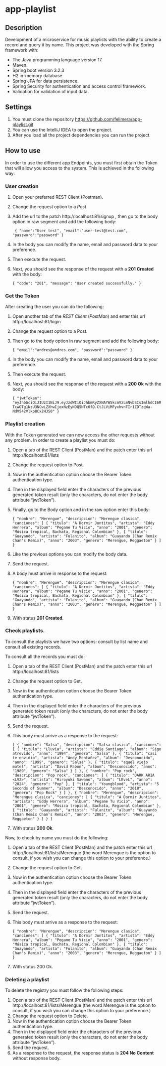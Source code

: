 # app-playlist

## Description

Development of a microservice for music playlists with the ability to create a record and query it by name. This project was developed with the Spring framework with:

* The Java programming language version 17. 
* Maven.
* Spring boot version 3.2.3
* H2 in-memory database 
* Spring JPA for data persistence. 
* Spring Security for authentication and access control framework. 
* Validation for validation of input data.

## Settings
1. You must clone the repository https://github.com/felimera/app-playlist.git
2. You can use the IntelliJ IDEA to open the project.
3. After you load all the project dependencies you can run the project.

## How to use

In order to use the different app Endpoints, you must first obtain the Token that will allow you access to the system. This is achieved in the following way:

### User creation

1. Open your preferred REST Client (Postman).
2. Change the request option to a _Post_.
3. Add the url to the patch http://localhost:81/signup , then go to the body option in raw segment and add the following body:

   ` {
"name":"User test",
"email":"user-test@test.com",
"password":"password"
}`

4. In the body you can modify the name, email and password data to your preference.
5. Then execute the request.
6. Next, you should see the response of the request with a **201 Created** with the body:
   
    `{
   "code": "201",
   "message": "User created successfully."
   }`

### Get the Token

After creating the user you can do the following:
1. Open another tab of the _REST Client_ (_PostMan_) and enter this url http://localhost:81/login
2. Change the request option to a Post.
3. Then go to the body option in raw segment and add the following body:

   `{
"email":"andres@andres.com",
"password":"password"
}`

4. In the body you can modify the name, email and password data to your preference.
5. Then execute the request.
6. Next, you should see the response of the request with a **200 Ok** with the body:

   `{
"jwtToken": "eyJhbGciOiJIUzI1NiJ9.eyJzdWIiOiJhbmRyZXNAYW5kcmVzLmNvbSIsImlhdCI6MTcwOTg1NzU3NCwiZXhwIjoxNzEyNDQ5NTc0fQ.CtJLViMFyxhvnTIr1ZDTzqWa-NdV542Vlkp8Cx2HJS0"
}`

### Playlist creation

With the Token generated we can now access the other requests without any problem. In order to create a playlist you must do:

1. Open a tab of the REST Client (PostMan) and the patch enter this url http://localhost:81/lists
2. Change the request option to Post.
3. Now in the authentication option choose the Bearer Token authentication type.
4. Then in the displayed field enter the characters of the previous generated token result (only the characters, do not enter the body attribute “jwtToken”).
5. Finally, go to the Body option and in the raw option enter this body:

   `{
"nombre": "Merengue",
"descripcion": "Merengue clasica",
"canciones": [
{
"titulo": "A Dormir Juntitos",
"artista": "Eddy Herrera",
"album": "Pegame Tu Vicio",
"anno": "2001",
"genero": "Música tropical, Bachata, Regional Colombian"
},
{
"titulo": "Guayando",
"artista": "Fulanito",
"album": "Guayando (Chan Remix Chan's Remix)",
"anno": "2003",
"genero": "Merengue, Reggaeton"
}
]
}`

6. Like the previous options you can modify the body data.
7. Send the request.
8. A body must arrive in response to the request:

   `{
"nombre": "Merengue",
"descripcion": "Merengue clasica",
"canciones": [
{
"titulo": "A Dormir Juntitos",
"artista": "Eddy Herrera",
"album": "Pegame Tu Vicio",
"anno": "2001",
"genero": "Música tropical, Bachata, Regional Colombian"
},
{
"titulo": "Guayando",
"artista": "Fulanito",
"album": "Guayando (Chan Remix Chan's Remix)",
"anno": "2003",
"genero": "Merengue, Reggaeton"
}
]
}`

9. With status **201 Created**.

### Check playlists.
To consult the playlists we have two options: consult by list name and consult all existing records.

To consult all the records you must do:

1. Open a tab of the REST Client (PostMan) and the patch enter this url http://localhost:81/lists
2. Change the request option to Get.
3. Now in the authentication option choose the Bearer Token authentication type.
4. Then in the displayed field enter the characters of the previous generated token result (only the characters, do not enter the body attribute “jwtToken”).
5. Send the request.
6. This body must arrive as a response to the request:

   `[
{
"nombre": "Salsa",
"descripcion": "Salsa clasica",
"canciones": [
{
"titulo": "Lluvia",
"artista": "Eddie Santiago",
"album": "Sigo atrevido",
"anno": "1994",
"genero": "Salsa"
},
{
"titulo": "casi te envidio",
"artista": "Andy Montañez",
"album": "Desconocido",
"anno": "1999",
"genero": "Salsa"
},
{
"titulo": "aquel viejo motel",
"artista": "David Pabón",
"album": "Desconocido",
"anno": "1989",
"genero": "Salsa"
}
]
},
{
"nombre": "Pop rock",
"descripcion": "Pop rock",
"canciones": [
{
"titulo": "DARK ARIA <LV2>",
"artista": "Hiroyuki Sawano",
"album": "LEveL",
"anno": "2024",
"genero": "Pop"
},
{
"titulo": "Youngblood",
"artista": "5 Seconds of Summer",
"album": "Desconocido",
"anno": "2018",
"genero": "Pop Rock"
}
]
},
{
"nombre": "Merengue",
"descripcion": "Merengue clasica",
"canciones": [
{
"titulo": "A Dormir Juntitos",
"artista": "Eddy Herrera",
"album": "Pegame Tu Vicio",
"anno": "2001",
"genero": "Música tropical, Bachata, Regional Colombian"
},
{
"titulo": "Guayando",
"artista": "Fulanito",
"album": "Guayando (Chan Remix Chan's Remix)",
"anno": "2003",
"genero": "Merengue, Reggaeton"
}
]
}
]`

7. With status **200 Ok**.


Now, to check by name you must do the following:

1. Open a tab of the REST Client (PostMan) and the patch enter this url http://localhost:81/lists/Merengue (the word Merengue is the option to consult, if you wish you can change this option to your preference.)
2. Change the request option to Get.
3. Now in the authentication option choose the Bearer Token authentication type.
4. Then in the displayed field enter the characters of the previous generated token result (only the characters, do not enter the body attribute “jwtToken”).
5. Send the request.
6. This body must arrive as a response to the request:

   `{
"nombre": "Merengue",
"descripcion": "Merengue clasica",
"canciones": [
{
"titulo": "A Dormir Juntitos",
"artista": "Eddy Herrera",
"album": "Pegame Tu Vicio",
"anno": "2001",
"genero": "Música tropical, Bachata, Regional Colombian"
},
{
"titulo": "Guayando",
"artista": "Fulanito",
"album": "Guayando (Chan Remix Chan's Remix)",
"anno": "2003",
"genero": "Merengue, Reggaeton"
}
]
}`

7. With status 200 Ok.

### Deleting a playlist

To delete the registry you must follow the following steps:

1. Open a tab of the REST Client (PostMan) and the patch enter this url http://localhost:81/lists/Merengue (the word Merengue is the option to consult, if you wish you can change this option to your preference.)
2. Change the request option to Delete.
3. Now in the authentication option choose the Bearer Token authentication type.
4. Then in the displayed field enter the characters of the previous generated token result (only the characters, do not enter the body attribute “jwtToken”).
5. Send the request.
6. As a response to the request, the response status is **204 No Content** without response body.